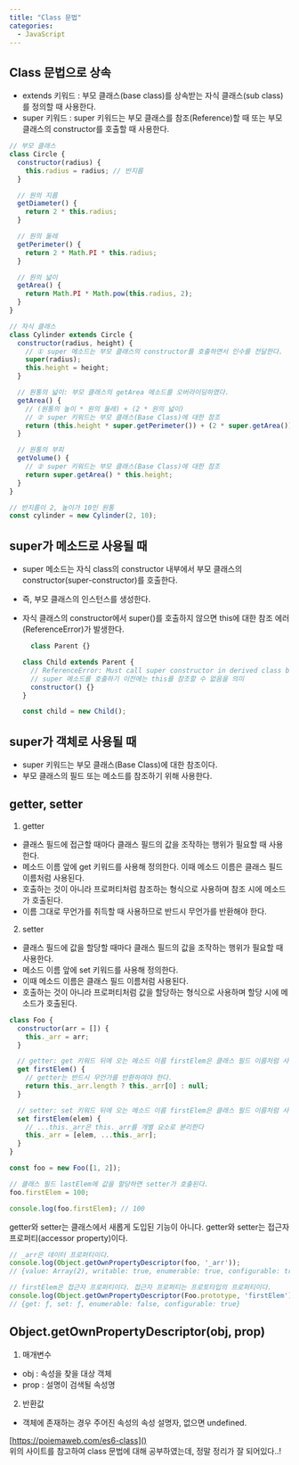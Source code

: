 ```yaml
---
title: "Class 문법"
categories:
  - JavaScript
---
```


## Class 문법으로 상속
- extends 키워드 : 부모 클래스(base class)를 상속받는 자식 클래스(sub class)를 정의할 때 사용한다.
- super 키워드 : super 키워드는 부모 클래스를 참조(Reference)할 때 또는 부모 클래스의 constructor를 호출할 때 사용한다.

```js
// 부모 클래스
class Circle {
  constructor(radius) {
    this.radius = radius; // 반지름
  }

  // 원의 지름
  getDiameter() {
    return 2 * this.radius;
  }

  // 원의 둘레
  getPerimeter() {
    return 2 * Math.PI * this.radius;
  }

  // 원의 넓이
  getArea() {
    return Math.PI * Math.pow(this.radius, 2);
  }
}
```

```js
// 자식 클래스
class Cylinder extends Circle {
  constructor(radius, height) {
    // ① super 메소드는 부모 클래스의 constructor를 호출하면서 인수를 전달한다.
    super(radius);
    this.height = height;
  }

  // 원통의 넓이: 부모 클래스의 getArea 메소드를 오버라이딩하였다.
  getArea() {
    // (원통의 높이 * 원의 둘레) + (2 * 원의 넓이)
    // ② super 키워드는 부모 클래스(Base Class)에 대한 참조
    return (this.height * super.getPerimeter()) + (2 * super.getArea());
  }

  // 원통의 부피
  getVolume() {
    // ② super 키워드는 부모 클래스(Base Class)에 대한 참조
    return super.getArea() * this.height;
  }
}

// 반지름이 2, 높이가 10인 원통
const cylinder = new Cylinder(2, 10);
```

## super가 메소드로 사용될 때
- super 메소드는 자식 class의 constructor 내부에서 부모 클래스의 constructor(super-constructor)를 호출한다. 
- 즉, 부모 클래스의 인스턴스를 생성한다. 
- 자식 클래스의 constructor에서 super()를 호출하지 않으면 this에 대한 참조 에러(ReferenceError)가 발생한다.

  ```js
    class Parent {}

  class Child extends Parent {
    // ReferenceError: Must call super constructor in derived class before accessing 'this' or returning from derived constructor
    // super 메소드를 호출하기 이전에는 this를 참조할 수 없음을 의미
    constructor() {}
  }

  const child = new Child();
  ```

## super가 객체로 사용될 때  
- super 키워드는 부모 클래스(Base Class)에 대한 참조이다.
- 부모 클래스의 필드 또는 메소드를 참조하기 위해 사용한다.
  
## getter, setter
1. getter
  - 클래스 필드에 접근할 때마다 클래스 필드의 값을 조작하는 행위가 필요할 때 사용한다. 
  - 메소드 이름 앞에 get 키워드를 사용해 정의한다. 이때 메소드 이름은 클래스 필드 이름처럼 사용된다.
  - 호출하는 것이 아니라 프로퍼티처럼 참조하는 형식으로 사용하며 참조 시에 메소드가 호출된다.
  - 이름 그대로 무언가를 취득할 때 사용하므로 반드시 무언가를 반환해야 한다.
  
2. setter
  - 클래스 필드에 값을 할당할 때마다 클래스 필드의 값을 조작하는 행위가 필요할 때 사용한다.
  - 메소드 이름 앞에 set 키워드를 사용해 정의한다.
  - 이때 메소드 이름은 클래스 필드 이름처럼 사용된다.
  - 호출하는 것이 아니라 프로퍼티처럼 값을 할당하는 형식으로 사용하며 할당 시에 메소드가 호출된다.
  
```js
class Foo {
  constructor(arr = []) {
    this._arr = arr;
  }

  // getter: get 키워드 뒤에 오는 메소드 이름 firstElem은 클래스 필드 이름처럼 사용된다.
  get firstElem() {
    // getter는 반드시 무언가를 반환하여야 한다.
    return this._arr.length ? this._arr[0] : null;
  }

  // setter: set 키워드 뒤에 오는 메소드 이름 firstElem은 클래스 필드 이름처럼 사용된다.
  set firstElem(elem) {
    // ...this._arr은 this._arr를 개별 요소로 분리한다
    this._arr = [elem, ...this._arr];
  }
}

const foo = new Foo([1, 2]);

// 클래스 필드 lastElem에 값을 할당하면 setter가 호출된다.
foo.firstElem = 100;

console.log(foo.firstElem); // 100
```

getter와 setter는 클래스에서 새롭게 도입된 기능이 아니다. getter와 setter는 접근자 프로퍼티(accessor property)이다.

```js
// _arr은 데이터 프로퍼티이다.
console.log(Object.getOwnPropertyDescriptor(foo, '_arr'));
// {value: Array(2), writable: true, enumerable: true, configurable: true}

// firstElem은 접근자 프로퍼티이다. 접근자 프로퍼티는 프로토타입의 프로퍼티이다.
console.log(Object.getOwnPropertyDescriptor(Foo.prototype, 'firstElem'));
// {get: ƒ, set: ƒ, enumerable: false, configurable: true}
```

## Object.getOwnPropertyDescriptor(obj, prop)
1. 매개변수<br>
  - obj : 속성을 찾을 대상 객체<br>
  - prop : 설명이 검색될 속성명
2. 반환값<br>
  - 객체에 존재하는 경우 주어진 속성의 속성 설명자, 없으면 undefined.
   

[https://poiemaweb.com/es6-class]()  
위의 사이트를 참고하여 class 문법에 대해 공부하였는데, 정말 정리가 잘 되어있다..!
